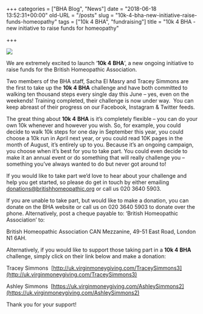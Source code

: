 +++
categories = ["BHA Blog", "News"]
date = "2018-06-18 13:52:31+00:00"
old-URL = "/posts"
slug = "10k-4-bha-new-initiative-raise-funds-homeopathy"
tags = ["10k 4 BHA", "fundraising"]
title = "10k 4 BHA - new initiative to raise funds for homeopathy"

+++

![](https://res.cloudinary.com/homeopathyuk/v1557403245/bha/10k-4-BHA-2018-logo-scr-1024x320.jpg)

We are extremely excited to launch ‘**10k 4** **BHA**’, a new ongoing initiative to raise funds for the British Homeopathic Association.

Two members of the BHA staff, Sacha El Masry and Tracey Simmons are the first to take up the **10k 4** **BHA** challenge and have both committed to walking ten thousand steps every single day this June – yes, even on the weekends! Training completed, their challenge is now under way.  You can keep abreast of their progress on our Facebook, Instagram & Twitter feeds.

The great thing about **10k 4** **BHA** is it’s completely flexible – you can do your own 10k whenever and however you wish. So, for example, you could decide to walk 10k steps for one day in September this year, you could choose a 10k run in April next year, or you could read 10K pages in the month of August, it’s entirely up to you. Because it’s an ongoing campaign, you choose when it’s best for you to take part. You could even decide to make it an annual event or do something that will really challenge you – something you’ve always wanted to do but never got around to!

If you would like to take part we’d love to hear about your challenge and help you get started, so please do get in touch by either emailing [donations@britishhomeopathic.org](mailto:donations@britishhomeopathic.org) or call us 020 3640 5903.

If you are unable to take part, but would like to make a donation, you can donate on the BHA website or call us on 020 3640 5903 to donate over the phone. Alternatively, post a cheque payable to: ‘British Homeopathic Association’ to:

British Homeopathic Association
CAN Mezzanine,
49-51 East Road,
London
N1 6AH.

Alternatively, if you would like to support those taking part in a **10k 4** **BHA** challenge, simply click on their link below and make a donation:

Tracey Simmons  [http://uk.virginmoneygiving.com/TraceySimmons3](http://uk.virginmoneygiving.com/TraceySimmons3)

Ashley Simmons  [https://uk.virginmoneygiving.com/AshleySimmons2](https://uk.virginmoneygiving.com/AshleySimmons2)

Thank you for your support!
